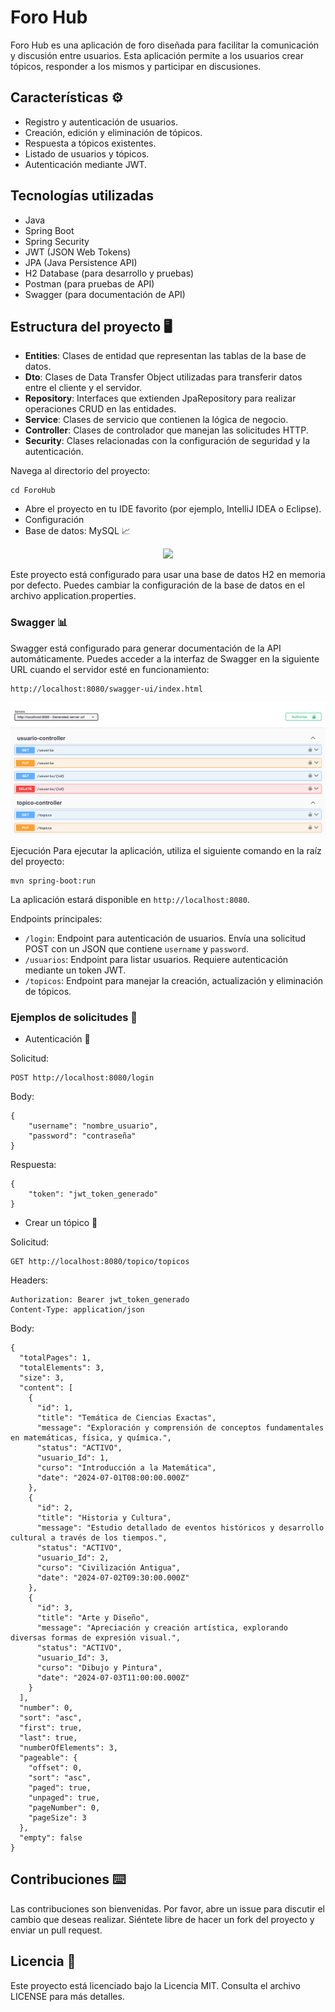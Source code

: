 # Foro Hub 

Foro Hub es una aplicación de foro diseñada para facilitar la comunicación y discusión entre usuarios. Esta aplicación permite a los usuarios crear tópicos, responder a los mismos y participar en discusiones.

## Características ⚙️

- Registro y autenticación de usuarios.
- Creación, edición y eliminación de tópicos.
- Respuesta a tópicos existentes.
- Listado de usuarios y tópicos.
- Autenticación mediante JWT.

## Tecnologías utilizadas

- Java
- Spring Boot
- Spring Security
- JWT (JSON Web Tokens)
- JPA (Java Persistence API)
- H2 Database (para desarrollo y pruebas)
- Postman (para pruebas de API)
- Swagger (para documentación de API)

## Estructura del proyecto 🖥️

- **Entities**: Clases de entidad que representan las tablas de la base de datos.
- **Dto**: Clases de Data Transfer Object utilizadas para transferir datos entre el cliente y el servidor.
- **Repository**: Interfaces que extienden JpaRepository para realizar operaciones CRUD en las entidades.
- **Service**: Clases de servicio que contienen la lógica de negocio.
- **Controller**: Clases de controlador que manejan las solicitudes HTTP.
- **Security**: Clases relacionadas con la configuración de seguridad y la autenticación.


Navega al directorio del proyecto:
```
cd ForoHub
```
- Abre el proyecto en tu IDE favorito (por ejemplo, IntelliJ IDEA o Eclipse).
- Configuración
- Base de datos: MySQL 📈

<p align="center">
    <img src="https://github.com/Orliluq/ForoHub/assets/122529721/53acb33d-6597-4700-822e-b87425f69383"/>
</p>

Este proyecto está configurado para usar una base de datos H2 en memoria por defecto. Puedes cambiar la configuración de la base de datos en el archivo application.properties.

### Swagger 📊
Swagger está configurado para generar documentación de la API automáticamente. Puedes acceder a la interfaz de Swagger en la siguiente URL cuando el servidor esté en funcionamiento:
```
http://localhost:8080/swagger-ui/index.html
```
![swagger.png](hub%2Fswagger.png)

Ejecución
Para ejecutar la aplicación, utiliza el siguiente comando en la raíz del proyecto:
```
mvn spring-boot:run
```
La aplicación estará disponible en `http://localhost:8080`.

Endpoints principales:
- `/login`: Endpoint para autenticación de usuarios. Envía una solicitud POST con un JSON que contiene `username` y `password`.
- `/usuarios`: Endpoint para listar usuarios. Requiere autenticación mediante un token JWT.
- `/topicos`: Endpoint para manejar la creación, actualización y eliminación de tópicos.

### Ejemplos de solicitudes 📑

- Autenticación 🔐

Solicitud:
```
POST http://localhost:8080/login
```
Body:
```
{
    "username": "nombre_usuario",
    "password": "contraseña"
}
```
Respuesta:
```
{
    "token": "jwt_token_generado"
}
```
- Crear un tópico 📝

Solicitud:
```
GET http://localhost:8080/topico/topicos
```
Headers:
```
Authorization: Bearer jwt_token_generado
Content-Type: application/json
```
Body:
```
{
  "totalPages": 1,
  "totalElements": 3,
  "size": 3,
  "content": [
    {
      "id": 1,
      "title": "Temática de Ciencias Exactas",
      "message": "Exploración y comprensión de conceptos fundamentales en matemáticas, física, y química.",
      "status": "ACTIVO",
      "usuario_Id": 1,
      "curso": "Introducción a la Matemática",
      "date": "2024-07-01T08:00:00.000Z"
    },
    {
      "id": 2,
      "title": "Historia y Cultura",
      "message": "Estudio detallado de eventos históricos y desarrollo cultural a través de los tiempos.",
      "status": "ACTIVO",
      "usuario_Id": 2,
      "curso": "Civilización Antigua",
      "date": "2024-07-02T09:30:00.000Z"
    },
    {
      "id": 3,
      "title": "Arte y Diseño",
      "message": "Apreciación y creación artística, explorando diversas formas de expresión visual.",
      "status": "ACTIVO",
      "usuario_Id": 3,
      "curso": "Dibujo y Pintura",
      "date": "2024-07-03T11:00:00.000Z"
    }
  ],
  "number": 0,
  "sort": "asc",
  "first": true,
  "last": true,
  "numberOfElements": 3,
  "pageable": {
    "offset": 0,
    "sort": "asc",
    "paged": true,
    "unpaged": true,
    "pageNumber": 0,
    "pageSize": 3
  },
  "empty": false
}

```
## Contribuciones ⌨️
Las contribuciones son bienvenidas. Por favor, abre un issue para discutir el cambio que deseas realizar. Siéntete libre de hacer un fork del proyecto y enviar un pull request.

## Licencia 🚀
Este proyecto está licenciado bajo la Licencia MIT. Consulta el archivo LICENSE para más detalles.
